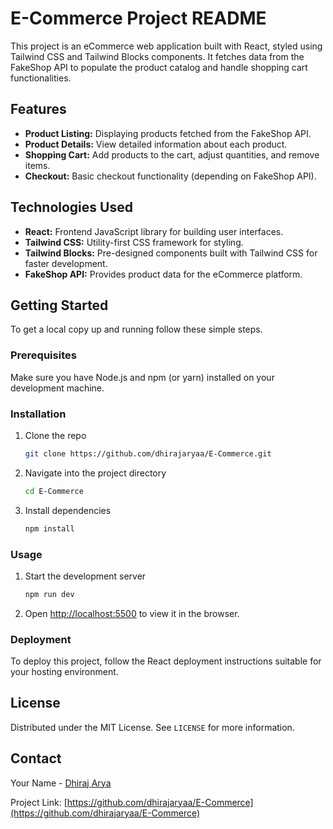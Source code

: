 # E-Commerce Project README

This project is an eCommerce web application built with React, styled using Tailwind CSS and Tailwind Blocks components. It fetches data from the FakeShop API to populate the product catalog and handle shopping cart functionalities.

## Features

- **Product Listing:** Displaying products fetched from the FakeShop API.
- **Product Details:** View detailed information about each product.
- **Shopping Cart:** Add products to the cart, adjust quantities, and remove items.
- **Checkout:** Basic checkout functionality (depending on FakeShop API).

## Technologies Used

- **React:** Frontend JavaScript library for building user interfaces.
- **Tailwind CSS:** Utility-first CSS framework for styling.
- **Tailwind Blocks:** Pre-designed components built with Tailwind CSS for faster development.
- **FakeShop API:** Provides product data for the eCommerce platform.

## Getting Started

To get a local copy up and running follow these simple steps.

### Prerequisites

Make sure you have Node.js and npm (or yarn) installed on your development machine.

### Installation

1. Clone the repo
   ```sh
   git clone https://github.com/dhirajaryaa/E-Commerce.git
   ```
2. Navigate into the project directory
   ```sh
   cd E-Commerce
   ```
3. Install dependencies
   ```sh
   npm install
   ```

### Usage

1. Start the development server
   ```sh
   npm run dev
   ```
2. Open [http://localhost:5500](http://localhost:5500) to view it in the browser.

### Deployment

To deploy this project, follow the React deployment instructions suitable for your hosting environment.

## License

Distributed under the MIT License. See `LICENSE` for more information.

## Contact

Your Name - [Dhiraj Arya](https://dhirajaryaa.vercel.app/)

Project Link: [https://github.com/dhirajaryaa/E-Commerce](https://github.com/dhirajaryaa/E-Commerce)
